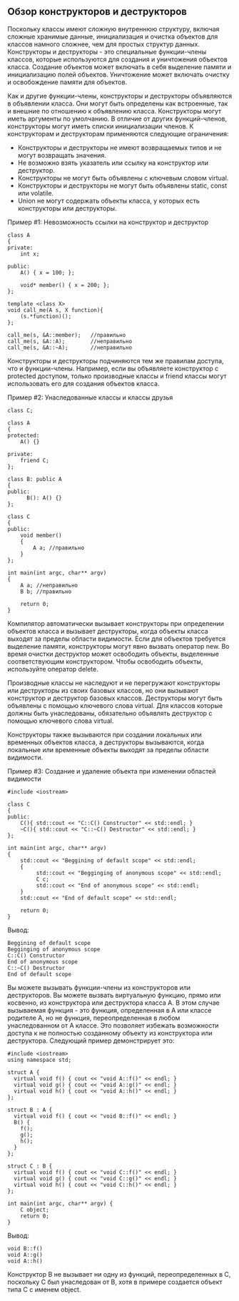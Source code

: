 ## Обзор конструкторов и деструкторов

Поскольку классы имеют сложную внутреннюю структуру, включая сложные хранимые данные, инициализация и очистка объектов для классов намного сложнее, чем для простых структур данных.
Конструкторы и деструкторы - это специальные функции-члены классов, которые используются для создания и уничтожения объектов класса. Создание объектов может включать в себя выделение памяти и инициализацию полей объектов.
Уничтожение может включать очистку и освобождение памяти для объектов.

Как и другие функции-члены, конструкторы и деструкторы объявляются в объявлении класса. Они могут быть определены как встроенные, так и внешние по отношению к объявлению класса.
Конструкторы могут иметь аргументы по умолчанию. В отличие от других функций-членов, конструкторы могут иметь списки инициализации членов. К конструкторам и деструкторам применяются следующие ограничения:
- Конструкторы и деструкторы не имеют возвращаемых типов и не могут возвращать значения.
- Не возможно взять указатель или ссылку на конструктор или деструктор.
- Конструкторы не могут быть объявлены с ключевым словом virtual.
- Конструкторы и деструкторы не могут быть объявлены static, const или volatile.
- Union не могут содержать объекты класса, у которых есть конструкторы или деструкторы.

Пример #1: Невозможность ссылки на конструктор и деструктор
```
class A
{
private: 
    int x;

public: 
    A() { x = 100; };
    
    void* member() { x = 200; };
};

template <class X>
void call_me(A s, X function){
    (s.*function)();
};

call_me(s, &A::member);   //правильно
call_me(s, &A::A);        //неправильно
call_me(s, &A::~A);       //неправильно
```

Конструкторы и деструкторы подчиняются тем же правилам доступа, что и функции-члены. Например, если вы объявляете конструктор с protected доступом,
только производные классы и friend классы могут использовать его для создания объектов класса.

Пример #2: Унаследованные классы и классы друзья
```
class C;

class A
{
protected:
    A() {}

private:
    friend C;
};

class B: public A
{
public:
      B(): A() {}
};

class C
{
public:
    void member()
    {
        A a; //правильно
    }
};

int main(int argc, char** argv)
{
    A a; //неправильно
    B b; //правильно

    return 0;
}
```

Компилятор автоматически вызывает конструкторы при определении объектов класса и вызывает деструкторы, когда объекты класса выходят за пределы области видимости. 
Если для объектов требуется выделение памяти, конструкторы могут явно вызвать оператор new. Во время очистки деструктор может освободить объекты, выделенные соответствующим конструктором.
Чтобы освободить объекты, используйте оператор delete.

Производные классы не наследуют и не перегружают конструкторы или деструкторы из своих базовых классов, но они вызывают конструктор и деструктор базовых классов. 
Деструкторы могут быть объявлены с помощью ключевого слова virtual. Для классов которые должны быть унаследованы, обязательно объявлять деструктор с помощью ключевого слова virtual.

Конструкторы также вызываются при создании локальных или временных объектов класса, а деструкторы вызываются, когда локальные или временные объекты выходят за пределы области видимости.

Пример #3: Создание и удаление объекта при изменении областей видимости
```
#include <iostream>

class C
{
public:
    C(){ std::cout << "C::C() Constructor" << std::endl; }
    ~C(){ std::cout << "C::~C() Destructor" << std::endl; }
};

int main(int argc, char** argv)
{
    std::cout << "Beggining of default scope" << std::endl;
    { 
         std::cout << "Begginging of anonymous scope" << std::endl;
         C c;
         std::cout << "End of anonymous scope" << std::endl;
    }
    std::cout << "End of default scope" << std::endl;

    return 0;
}
```
Вывод:
```
Beggining of default scope
Begginging of anonymous scope
C::C() Constructor
End of anonymous scope
C::~C() Destructor
End of default scope
```

Вы можете вызывать функции-члены из конструкторов или деструкторов. Вы можете вызвать виртуальную функцию, прямо или косвенно, из конструктора или деструктора класса A. 
В этом случае вызываемая функция - это функция, определенная в A или классе родителе A, но не функция, переопределенная в любом унаследованном от A классе. Это позволяет
избежать возможности доступа к не полностью созданному объекту из конструктора или деструктора. Следующий пример демонстрирует это:
```
#include <iostream>
using namespace std;

struct A {
  virtual void f() { cout << "void A::f()" << endl; }
  virtual void g() { cout << "void A::g()" << endl; }
  virtual void h() { cout << "void A::h()" << endl; }
};

struct B : A {
  virtual void f() { cout << "void B::f()" << endl; }
  B() {
    f();
    g();
    h();
  }
};

struct C : B {
  virtual void f() { cout << "void C::f()" << endl; }
  virtual void g() { cout << "void C::g()" << endl; }
  virtual void h() { cout << "void C::h()" << endl; }
};

int main(int argc, char** argv) {
    C object;
    return 0;
}
```
Вывод:
```
void B::f()
void A::g()
void A::h()
```

Конструктор B не вызывает ни одну из функций, переопределенных в C, поскольку C был унаследован от B, хотя в примере создается объект типа C с именем object.

